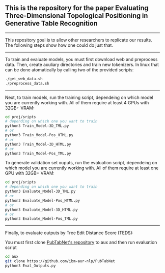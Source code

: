 ## This is the repository for the paper Evaluating Three-Dimensional Topological Positioning in Generative Table Recognition

---

This repository goal is to allow other researchers to replicate our results. The following steps show how one could do just that.

---

To train and evaluate models, you must first download web and preprocess data. Then, create axuliary directories and train new tokenizers.
In linux that can be done atomatically by calling two of the provided scripts:
```bash
./get_web_data.sh
./preprocess_data.sh
```

---

Next, to train models, run the training script, dependeing on which model you are currently working with. All of them require at least 4 GPUs with 32GB+ VRAM:
```bash
cd proj/sripts
# depending on which one you want to train
python3 Train_Model-3D_TML.py
# or
python3 Train_Model-Pos_HTML.py
# or
python3 Train_Model-3D_HTML.py
# or 
python3 Train_Model-Pos_TML.py
```

To generate validation set ouputs, run the evaluation script, dependeing on which model you are currently working with. All of them require at least one GPU with 32GB+ VRAM:
```bash
cd proj/sripts
# depending on which one you want to train
python3 Evaluate_Model-3D_TML.py
# or
python3 Evaluate_Model-Pos_HTML.py
# or
python3 Evaluate_Model-3D_HTML.py
# or 
python3 Evaluate_Model-Pos_TML.py
```

---

Finally, to evaluate outputs by Tree Edit Distance Score (TEDS):

You must first clone [PubTabNet's repository](https://github.com/ibm-aur-nlp/PubTabNet) to aux and then run evaluation script
```bash
cd aux
git clone https://github.com/ibm-aur-nlp/PubTabNet
python3 Eval_Outputs.py
```
